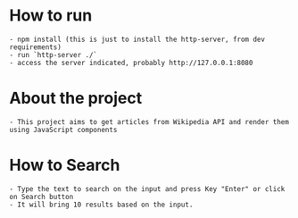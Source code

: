 # How to run
	- npm install (this is just to install the http-server, from dev requirements)
	- run `http-server ./`
	- access the server indicated, probably http://127.0.0.1:8080
 
# About the project
 	- This project aims to get articles from Wikipedia API and render them using JavaScript components

# How to Search
	- Type the text to search on the input and press Key "Enter" or click on Search button
	- It will bring 10 results based on the input.